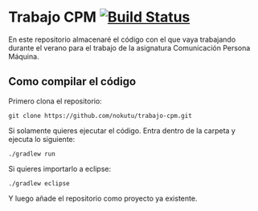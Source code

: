 # Trabajo CPM [![Build Status](http://104.131.14.80:8080/buildStatus/icon?job=trabajo-cpm)](http://104.131.14.80:8080/job/trabajo-cpm/)
En este repositorio almacenaré el código con el que vaya trabajando durante el verano para el trabajo de la asignatura Comunicación Persona Máquina.

## Como compilar el código
Primero clona el repositorio:
```
git clone https://github.com/nokutu/trabajo-cpm.git
```
Si solamente quieres ejecutar el código. Entra dentro de la carpeta y ejecuta lo siguiente:
```
./gradlew run
```
Si quieres importarlo a eclipse:
```
./gradlew eclipse
```
Y luego añade el repositorio como proyecto ya existente.
